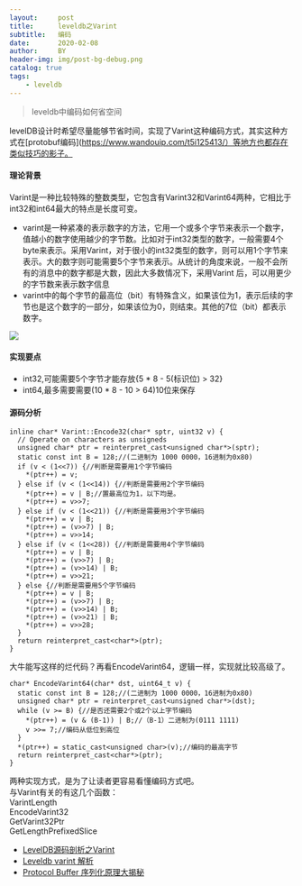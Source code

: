 ```yaml
---
layout:     post
title:      leveldb之Varint
subtitle:   编码
date:       2020-02-08
author:     BY
header-img: img/post-bg-debug.png
catalog: true
tags:
    - leveldb
---
```


> leveldb中编码如何省空间

levelDB设计时希望尽量能够节省时间，实现了Varint这种编码方式，其实这种方式在[protobuf编码](https://www.wandouip.com/t5i125413/）等地方也都存在类似技巧的影子。

#### 理论背景
Varint是一种比较特殊的整数类型，它包含有Varint32和Varint64两种，它相比于int32和int64最大的特点是长度可变。
-    varint是一种紧凑的表示数字的方法，它用一个或多个字节来表示一个数字，值越小的数字使用越少的字节数。比如对于int32类型的数字，一般需要4个byte来表示。采用Varint，对于很小的int32类型的数字，则可以用1个字节来表示。大的数字则可能需要5个字节来表示。从统计的角度来说，一般不会所有的消息中的数字都是大数，因此大多数情况下，采用Varint 后，可以用更少的字节数来表示数字信息
-    varint中的每个字节的最高位（bit）有特殊含义，如果该位为1，表示后续的字节也是这个数字的一部分，如果该位为0，则结束。其他的7位（bit）都表示数字。

![](https://lrita.github.io/images/posts/leveldb/number_300_varint.png)

#### 实现要点
- int32,可能需要5个字节才能存放{5 * 8 - 5(标识位) > 32}
- int64,最多需要需要(10 * 8 - 10 > 64)10位来保存
	
#### 源码分析  

```objc
inline char* Varint::Encode32(char* sptr, uint32 v) {
  // Operate on characters as unsigneds
  unsigned char* ptr = reinterpret_cast<unsigned char*>(sptr);
  static const int B = 128;//(二进制为 1000 0000，16进制为0x80)
  if (v < (1<<7)) {//判断是需要用1个字节编码
    *(ptr++) = v;
  } else if (v < (1<<14)) {//判断是需要用2个字节编码
    *(ptr++) = v | B;//置最高位为1，以下均是。
    *(ptr++) = v>>7;
  } else if (v < (1<<21)) {//判断是需要用3个字节编码
    *(ptr++) = v | B;
    *(ptr++) = (v>>7) | B;
    *(ptr++) = v>>14;
  } else if (v < (1<<28)) {//判断是需要用4个字节编码
    *(ptr++) = v | B;
    *(ptr++) = (v>>7) | B;
    *(ptr++) = (v>>14) | B;
    *(ptr++) = v>>21;
  } else {//判断是需要用5个字节编码
    *(ptr++) = v | B;
    *(ptr++) = (v>>7) | B;
    *(ptr++) = (v>>14) | B;
    *(ptr++) = (v>>21) | B;
    *(ptr++) = v>>28;
  }
  return reinterpret_cast<char*>(ptr);
}
```
大牛能写这样的烂代码？再看EncodeVarint64，逻辑一样，实现就比较高级了。
```objc
char* EncodeVarint64(char* dst, uint64_t v) {
  static const int B = 128;//(二进制为 1000 0000，16进制为0x80)
  unsigned char* ptr = reinterpret_cast<unsigned char*>(dst);
  while (v >= B) {//是否还需要2个或2个以上字节编码
    *(ptr++) = (v & (B-1)) | B;//（B-1）二进制为(0111 1111)
    v >>= 7;//编码从低位到高位
  }
  *(ptr++) = static_cast<unsigned char>(v);//编码的最高字节
  return reinterpret_cast<char*>(ptr);
}
```
两种实现方式，是为了让读者更容易看懂编码方式吧。<br>
与Varint有关的有这几个函数：<br>
VarintLength<br>
EncodeVarint32<br>
GetVarint32Ptr<br>
GetLengthPrefixedSlice<br>





	
	
- [LevelDB源码剖析之Varint](http://mingxinglai.com/cn/2013/01/leveldb-varint32/)
- [Leveldb varint 解析](https://ce39906.github.io/2018/04/17/Leveldb-varint-%E8%A7%A3%E6%9E%90/)
- [Protocol Buffer 序列化原理大揭秘](https://www.wandouip.com/t5i125413/)
